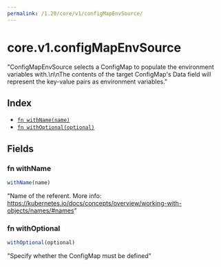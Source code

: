 ```yaml
---
permalink: /1.20/core/v1/configMapEnvSource/
---
```


# core.v1.configMapEnvSource

"ConfigMapEnvSource selects a ConfigMap to populate the environment variables with.\n\nThe contents of the target ConfigMap's Data field will represent the key-value pairs as environment variables."

## Index

* [`fn withName(name)`](#fn-withname)
* [`fn withOptional(optional)`](#fn-withoptional)

## Fields

### fn withName

```ts
withName(name)
```

"Name of the referent. More info: https://kubernetes.io/docs/concepts/overview/working-with-objects/names/#names"

### fn withOptional

```ts
withOptional(optional)
```

"Specify whether the ConfigMap must be defined"